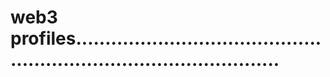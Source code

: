 # web3 profiles........................................................................................

